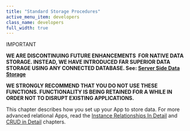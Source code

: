 ```yaml
---
title: "Standard Storage Procedures"
active_menu_item: developers
class_name: developers
full_width: true
---
```



IMPORTANT

**WE ARE DISCONTINUING FUTURE ENHANCEMENTS  FOR NATIVE DATA STORAGE. INSTEAD, WE HAVE INTRODUCED FAR SUPERIOR DATA STORAGE USING ANY CONNECTED DATABASE. See: [Server Side Data Storage](../../../../data-storage/server-side-data-storage/)**

**WE STRONGLY RECOMMEND THAT YOU DO NOT USE THESE FUNCTIONS. FUNCTIONALITY IS BEING RETAINED FOR A WHILE IN ORDER NOT TO DISRUPT EXISTING APPLICATIONS.**

This chapter describes how you set up your App to store data. For more advanced relational Apps, read the [Instance Relationships In Detail](instance-relationships-in-deta.htm) and [CRUD in Detail](crud-in-detail.htm) chapters.


